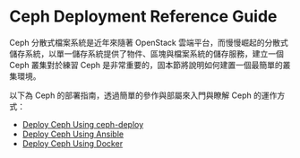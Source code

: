 # Ceph Deployment Reference Guide
Ceph 分散式檔案系統是近年來隨著 OpenStack 雲端平台，而慢慢崛起的分散式儲存系統，以單一儲存系統提供了物件、區塊與檔案系統的儲存服務，建立一個 Ceph 叢集對於練習 Ceph 是非常重要的，固本節將說明如何建置一個最簡單的叢集環境。

以下為 Ceph 的部署指南，透過簡單的參作與部屬來入門與瞭解 Ceph 的運作方式：
* [Deploy Ceph Using ceph-deploy](ceph-deploy-ubuntu-install.md)
* [Deploy Ceph Using Ansible](ceph-ansible-ubuntu-install.md)
* [Deploy Ceph Using Docker](ceph-docker-install.md)
